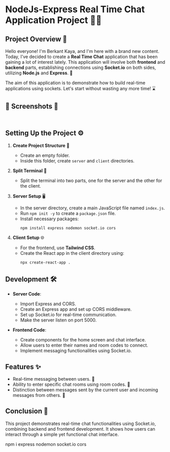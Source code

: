 
# NodeJs-Express Real Time Chat Application Project 💬🚀

## Project Overview 🌟
Hello everyone! I'm Berkant Kaya, and I'm here with a brand new content. Today, I've decided to create a **Real Time Chat** application that has been gaining a lot of interest lately. This application will involve both **frontend** and **backend** parts, establishing connections using **Socket.io** on both sides, utilizing **Node.js** and **Express**. 🎉

The aim of this application is to demonstrate how to build real-time applications using sockets. Let's start without wasting any more time! ⌛

## 📸 Screenshots 📸

![]()
-

## Setting Up the Project ⚙️
1. **Create Project Structure** 📁
   - Create an empty folder.
   - Inside this folder, create `server` and `client` directories.

2. **Split Terminal** 🔄
   - Split the terminal into two parts, one for the server and the other for the client.

3. **Server Setup** 🖥️
   - In the server directory, create a main JavaScript file named `index.js`.
   - Run `npm init -y` to create a `package.json` file.
   - Install necessary packages:
     ```bash
     npm install express nodemon socket.io cors
     ```

4. **Client Setup** 🌐
   - For the frontend, use **Tailwind CSS**.
   - Create the React app in the client directory using:
     ```bash
     npx create-react-app .
     ```

## Development 🛠️
- **Server Code**: 
   - Import Express and CORS.
   - Create an Express app and set up CORS middleware.
   - Set up Socket.io for real-time communication.
   - Make the server listen on port 5000.

- **Frontend Code**:
   - Create components for the home screen and chat interface.
   - Allow users to enter their names and room codes to connect.
   - Implement messaging functionalities using Socket.io.

## Features ✨
- Real-time messaging between users. 💬
- Ability to enter specific chat rooms using room codes. 🔑
- Distinction between messages sent by the current user and incoming messages from others. 🔄

## Conclusion 🎉
This project demonstrates real-time chat functionalities using Socket.io, combining backend and frontend development. It shows how users can interact through a simple yet functional chat interface. 










npm i express nodemon socket.io cors


